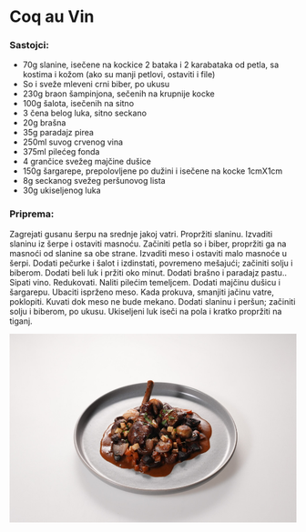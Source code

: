 # Coq au Vin
### **Sastojci:**  
- 70g slanine, isečene na kockice 2 bataka i 2 karabataka od petla, sa kostima i kožom (ako su manji petlovi, ostaviti i file)  
- So i sveže mleveni crni biber, po ukusu  
- 230g braon šampinjona, sečenih na krupnije kocke  
- 100g šalota, isečenih na sitno  
- 3 čena belog luka, sitno seckano  
- 20g brašna  
- 35g paradajz pirea  
- 250ml suvog crvenog vina  
- 375ml pilećeg fonda  
- 4 grančice svežeg majčine dušice  
- 150g  šargarepe, prepolovljene po dužini i isečene na kocke 1cmX1cm  
- 8g  seckanog svežeg peršunovog lista  
- 30g ukiseljenog luka  

### **Priprema:**  
Zagrejati gusanu šerpu na srednje jakoj vatri. Propržiti slaninu.  Izvaditi slaninu iz  šerpe i ostaviti masnoću. Začiniti petla so i biber, propržiti ga na masnoći od slanine sa obe strane. Izvaditi meso i ostaviti malo masnoće u šerpi. Dodati  pečurke i šalot i izdinstati, povremeno mešajući; začiniti solju i biberom. Dodati beli luk i pržiti oko minut. Dodati  brašno i paradajz pastu..  
Sipati vino. Redukovati. Naliti pilećim temeljcem. Dodati majčinu dušicu i šargarepu. Ubaciti isprženo meso. Kada prokuva,  smanjiti jačinu vatre, poklopiti. Kuvati dok meso ne bude mekano. Dodati slaninu i peršun; začiniti solju i biberom, po ukusu. Ukiseljeni luk iseči na pola i kratko propržiti na tiganj.

![](slike/coqAuVin.jfif)